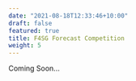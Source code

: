 ```yaml
---
date: "2021-08-18T12:33:46+10:00"
draft: false
featured: true
title: F4SG Forecast Competition
weight: 5
---
```


Coming Soon...